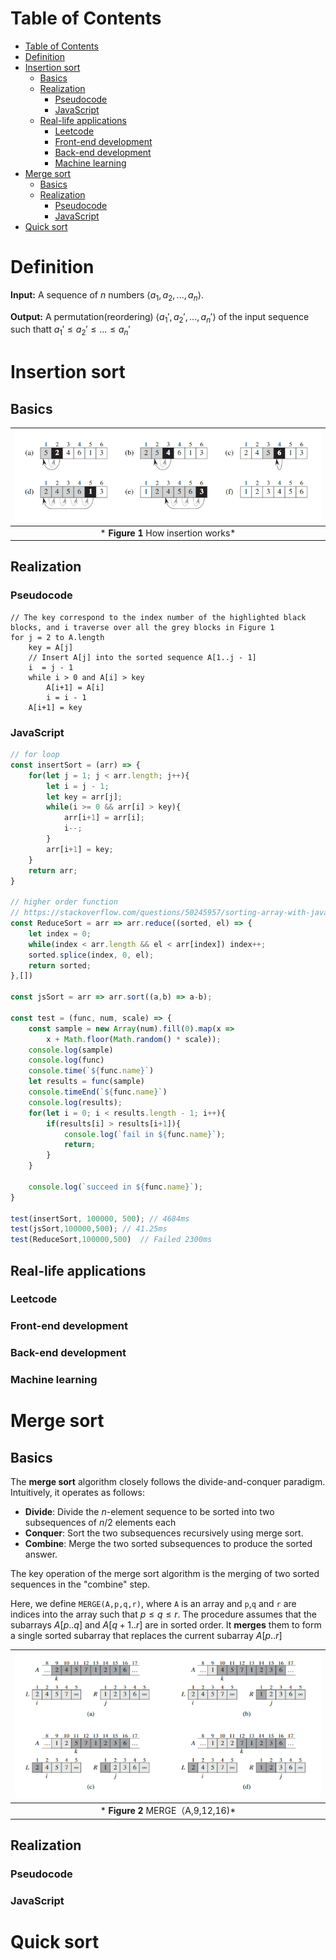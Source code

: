 # Table of Contents
- [Table of Contents](#table-of-contents)
- [Definition](#definition)
- [Insertion sort](#insertion-sort)
  - [Basics](#basics)
  - [Realization](#realization)
    - [Pseudocode](#pseudocode)
    - [JavaScript](#javascript)
  - [Real-life applications](#real-life-applications)
    - [Leetcode](#leetcode)
    - [Front-end development](#front-end-development)
    - [Back-end development](#back-end-development)
    - [Machine learning](#machine-learning)
- [Merge sort](#merge-sort)
  - [Basics](#basics-1)
  - [Realization](#realization-1)
    - [Pseudocode](#pseudocode-1)
    - [JavaScript](#javascript-1)
- [Quick sort](#quick-sort)
# Definition
**Input:** A sequence of $n$ numbers $\langle a_1, a_2, ..., a_n \rangle$.

**Output:** A permutation(reordering) $\langle {a_1}', {a_2}', ..., {a_n}' \rangle$ of the input sequence such thatt ${a_1}' \leq {a_2}' \leq ... \leq {a_n}'$

# Insertion sort
## Basics
| ![How insertion sort works](../../assets/insertion-sort.PNG) |
| :--: |
|* **Figure 1** How insertion works*|
## Realization
### Pseudocode
```
// The key correspond to the index number of the highlighted black blocks, and i traverse over all the grey blocks in Figure 1
for j = 2 to A.length
    key = A[j]
    // Insert A[j] into the sorted sequence A[1..j - 1]
    i  = j - 1
    while i > 0 and A[i] > key
        A[i+1] = A[i]
        i = i - 1
    A[i+1] = key
```
### JavaScript
```javascript
// for loop
const insertSort = (arr) => {
    for(let j = 1; j < arr.length; j++){
        let i = j - 1;
        let key = arr[j];
        while(i >= 0 && arr[i] > key){
            arr[i+1] = arr[i];
            i--;
        } 
        arr[i+1] = key;
    }
    return arr;
}

// higher order function
// https://stackoverflow.com/questions/50245957/sorting-array-with-javascript-reduce-function
const ReduceSort = arr => arr.reduce((sorted, el) => {
    let index = 0;
    while(index < arr.length && el < arr[index]) index++;
    sorted.splice(index, 0, el);
    return sorted;
},[])

const jsSort = arr => arr.sort((a,b) => a-b);

const test = (func, num, scale) => {
    const sample = new Array(num).fill(0).map(x => 
        x + Math.floor(Math.random() * scale));    
    console.log(sample)
    console.log(func)
    console.time(`${func.name}`)
    let results = func(sample)
    console.timeEnd(`${func.name}`)
    console.log(results);
    for(let i = 0; i < results.length - 1; i++){
        if(results[i] > results[i+1]){
            console.log(`fail in ${func.name}`);
            return;
        }
    }

    console.log(`succeed in ${func.name}`);
}

test(insertSort, 100000, 500); // 4684ms
test(jsSort,100000,500); // 41.25ms
test(ReduceSort,100000,500)  // Failed 2300ms
```

## Real-life applications
### Leetcode
### Front-end development
### Back-end development
### Machine learning

# Merge sort
## Basics
The **merge sort** algorithm closely follows the divide-and-conquer paradigm. Intuitively, it operates as follows:  
- **Divide**: Divide the $n$-element sequence to be sorted into two subsequences of $n/2$ elements each  
- **Conquer**: Sort the two subsequences recursively using merge sort.
- **Combine**: Merge the two sorted subsequences to produce the sorted answer.

The key operation of the merge sort algorithm is the merging of two sorted sequences in the "combine" step.

Here, we define ```MERGE(A,p,q,r)```, where ```A``` is an array and ```p```,```q``` and ```r``` are indices into the array such that $p\leq q \leq r$. The procedure assumes that the subarrays $A[p..q]$ and $A[q+1..r]$ are in sorted order. It **merges** them to form a single sorted subarray that replaces the current subarray $A[p..r]$

|![How merge sort works](../../assets/merge-sort.PNG)|
| :--: |
|* **Figure 2** MERGE（A,9,12,16)*|

## Realization
### Pseudocode
### JavaScript 

# Quick sort